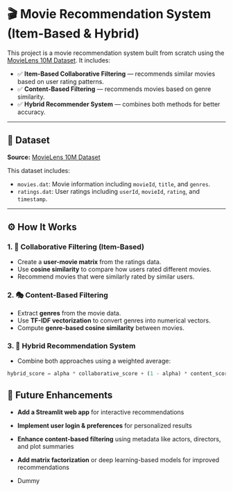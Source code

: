 # 🎬 Movie Recommendation System (Item-Based & Hybrid)

This project is a movie recommendation system built from scratch using the [MovieLens 10M Dataset](https://www.kaggle.com/datasets/amirmotefaker/movielens-10m-dataset-latest-version). It includes:

- ✅ **Item-Based Collaborative Filtering** — recommends similar movies based on user rating patterns.
- ✅ **Content-Based Filtering** — recommends movies based on genre similarity.
- ✅ **Hybrid Recommender System** — combines both methods for better accuracy.

---

## 📂 Dataset

**Source:** [MovieLens 10M Dataset](https://www.kaggle.com/datasets/amirmotefaker/movielens-10m-dataset-latest-version)

This dataset includes:
- `movies.dat`: Movie information including `movieId`, `title`, and `genres`.
- `ratings.dat`: User ratings including `userId`, `movieId`, `rating`, and `timestamp`.

---

## ⚙️ How It Works

### 1. 🧠 Collaborative Filtering (Item-Based)
- Create a **user-movie matrix** from the ratings data.
- Use **cosine similarity** to compare how users rated different movies.
- Recommend movies that were similarly rated by similar users.

### 2. 🎭 Content-Based Filtering
- Extract **genres** from the movie data.
- Use **TF-IDF vectorization** to convert genres into numerical vectors.
- Compute **genre-based cosine similarity** between movies.

### 3. 🤝 Hybrid Recommendation System
- Combine both approaches using a weighted average:
  
```python
hybrid_score = alpha * collaborative_score + (1 - alpha) * content_score
```

## 🚀 Future Enhancements

- **Add a Streamlit web app** for interactive recommendations  
- **Implement user login & preferences** for personalized results  
- **Enhance content-based filtering** using metadata like actors, directors, and plot summaries  
- **Add matrix factorization** or deep learning-based models for improved recommendations


- Dummy

